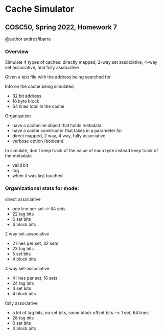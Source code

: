 # Cache Simulator

## COSC50, Spring 2022, Homework 7

@author andresfibarra

### Overview

Simulate 4 types of caches: directly mapped, 2-way set associative, 4-way set associative, and fully associative 

Given a text file with the address being searched for

Info on the cache being simulated;
* 32 bit address
* 16 byte block
* 64 lines total in the cache

Organization
* have a cacheline object that holds metadata
* have a cache constructor that takes in a parameter for 
* direct mapped, 2 way, 4 way, fully associative
* verbose option (boolean)

to simulate, don't keep track of the value of each byte
instead keep track of the metadata
* 	valid bit
* 	tag
* 	when it was last touched

### Organizational stats for mode:
direct associative
* 	one line per set--> 64 sets
* 	22 tag bits
* 	6 set bits
* 	4 block bits

2 way set-associative
* 	2 lines per set, 32 sets
* 	23 tag bits
* 	5 set bits
* 	4 block bits

4 way set-associative
* 	4 lines per set, 16 sets
* 	24 tag bits
* 	4 set bits
* 	4 block bits

fully associative
* 	a lot of tag bits, no set bits, some block offset bits --> 1 set, 64 lines
* 	28 tag bits
* 	0 set bits
* 	4 block bits
